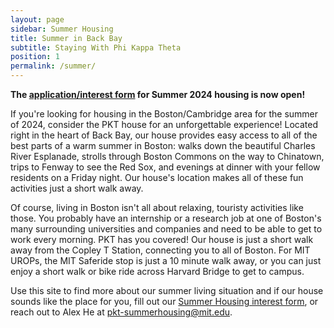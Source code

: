 ```yaml
---
layout: page
sidebar: Summer Housing
title: Summer in Back Bay
subtitle: Staying With Phi Kappa Theta
position: 1
permalink: /summer/
---
```


**The [application/interest form](https://forms.gle/KmcETx1Tt3X6xsAf7) for Summer 2024 housing is now open!**


If you're looking for housing in the Boston/Cambridge area for the summer of 2024, consider the PKT house for an unforgettable experience! Located right in the heart of Back Bay, our house provides easy access to all of the best parts of a warm summer in Boston: walks down the beautiful Charles River Esplanade, strolls through Boston Commons on the way to Chinatown, trips to Fenway to see the Red Sox, and evenings at dinner with your fellow residents on a Friday night. Our house's location makes all of these fun activities just a short walk away.

Of course, living in Boston isn't all about relaxing, touristy activities like those. You probably have an internship or a research job at one of Boston's many surrounding universities and companies and need to be able to get to work every morning. PKT has you covered! Our house is just a short walk away from the Copley T Station, connecting you to all of Boston. For MIT UROPs, the MIT Saferide stop is just a 10 minute walk away, or you can just enjoy a short walk or bike ride across Harvard Bridge to get to campus. 

Use this site to find more about our summer living situation and if our house sounds like the place for you, fill out our [Summer Housing interest form]([https://forms.gle/KmcETx1Tt3X6xsAf7]), or reach out to Alex He at pkt-summerhousing@mit.edu.

